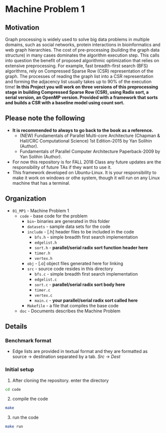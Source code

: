 # Machine Problem 1


## Motivation

Graph processing is widely used to solve big data problems in multiple domains, such as social networks, protein interactions in bioinformatics and web graph hierarchies. The cost of pre-processing (building the graph data structure) in many cases dominates the algorithm execution step. This calls into question the benefit of proposed algorithmic optimization that relies on extensive preprocessing. For example, fast breadth-first search (BFS) algorithms, rely on Compressed Sparse Row (CSR) representation of the graph. The processes of reading the graph list into a CSR representation and forming the adjacency list usually takes up to 90% of the execution time!
**In this Project you will work on three versions of this preprocessing stage in building Compressed Sparse Row (CSR), using Radix sort, a serial version, an OpenMP version. Provided with a framework that sorts and builds a CSR with a baseline model using count sort.**

## Please note the following

* **It is recommended to always to go back to the book as a reference.**
    * (NEW) Fundamentals of Parallel Multi-core Architecture (Chapman & Hall/CRC Computational Science) 1st Edition-2015 by Yan Solihin (Author).
    * Fundamentals of Parallel Computer Architecture Paperback-2009 by Yan Solihin (Author).
* For now this repository is for FALL 2018 Class any future updates are the responsibility of future TAs if they want to use it.
* This framework developed on Ubuntu-Linux. It is your responsibility to make it work on windows or othe system, though it will run on any Linux machine that has a terminal.

## Organization
* `01_MP1` - Machine Problem 1
  * `code` - base code for the problem
    * `bin`- binaries are generated in this folder
    * `datasets` - sample data sets for the code
    * `include` - [.h] header files to be included in the code
        * `bfs.h` - simple breadth first search implementation 
        * `edgelist.h`
        * `sort.h` - **parallel/serial radix sort function header here**
        * `timer.h`
        * `vertex.h`
    * `obj` - [.o] object files generated here for linking
    * `src` - source code resides in this directory
        * `bfs.c` - simple breadth first search implementation 
        * `edgelist.c`
        * `sort.c` - **parallel/serial radix sort body here**
        * `timer.c`
        * `vertex.c`
        * `main.c` - **your parallel/serial radix sort called here**
    * `Makefile` - a file that compiles the base code
  * `doc` - Documents describes the Machine Problem

## Details
### Benchmark format
* Edge lists are provided in textual format and they are formatted as source → destination separated by a tab.
  *Src*  →  *Dest*

### Initial setup
1. After cloning the repository. enter the directory
  ```bash
  cd code
  ```
2. compile the code
  ```bash
  make
  ```
3. run the code
  ```bash
  make run
  ```
